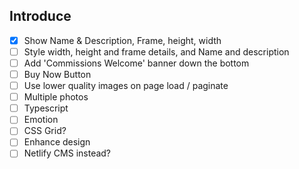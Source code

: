## Introduce
- [x] Show Name & Description, Frame, height, width
- [ ] Style width, height and frame details, and Name and description
- [ ] Add 'Commissions Welcome' banner down the bottom
- [ ] Buy Now Button
- [ ] Use lower quality images on page load / paginate
- [ ] Multiple photos
- [ ] Typescript
- [ ] Emotion
- [ ] CSS Grid?
- [ ] Enhance design
- [ ] Netlify CMS instead?